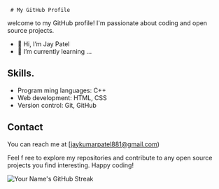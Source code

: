      # My GitHub Profile
welcome to my GitHub profile! I'm passionate  about coding and open source projects.
 
- 👋 Hi, I’m Jay Patel
- 🌱 I’m currently learning ...

## Skills.

- Program ming languages: C++
- Web development: HTML, CSS
- Version control: Git, GitHub

## Contact

You can reach me at  [jaykumarpatel881@gmail.com)

Feel f ree to explore my repositories and contribute to any open source projects you find interesting. Happy coding!

![Your Name's GitHub Streak](https://github-readme-streak-stats.herokuapp.com/?user=j0p21en5)

